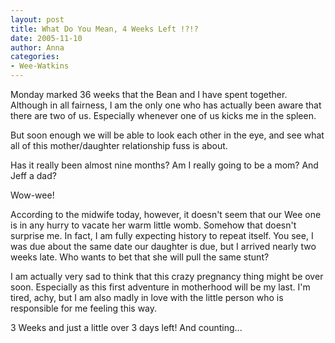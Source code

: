 ```yaml
---
layout: post
title: What Do You Mean, 4 Weeks Left !?!?
date: 2005-11-10
author: Anna
categories:
- Wee-Watkins
---
```


Monday marked 36 weeks that the Bean and I have spent together. Although in all fairness, I am the only one who has actually been aware that there are two of us.  Especially whenever one of us kicks me in the spleen.

But soon enough we will be able to look each other in the eye, and see what all of this mother/daughter relationship fuss is about.

Has it really been almost nine months? Am I really going to be a mom? And Jeff a dad?

Wow-wee!

According to the midwife today, however, it doesn't seem that our Wee one is in any hurry to vacate her warm little womb. Somehow that doesn't surprise me. In fact, I am fully expecting history to repeat itself. You see, I was due about the same date our daughter is due, but I arrived nearly two weeks late. Who wants to bet that she will pull the same stunt?

I am actually very sad to think that this crazy pregnancy thing might be over soon. Especially as this first adventure in motherhood will be my last. I'm tired, achy, but I am also madly in love with the little person who is responsible for me feeling this way.

3 Weeks and just a little over 3 days left! And counting...